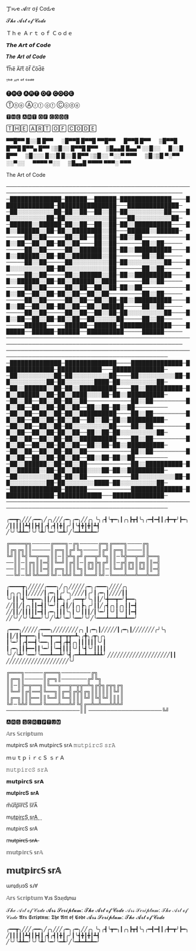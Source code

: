 

㆜ԋҽ 𝓐ɾ𝜏 σ⨍ Cσԃҽ

𝓣𝓱𝓮 𝓐𝓻𝓽 𝓸𝓯 𝓒𝓸𝓭𝓮

Ｔｈｅ Ａｒｔ ｏｆ Ｃｏｄｅ

𝙏𝙝𝙚 𝘼𝙧𝙩 𝙤𝙛 𝘾𝙤𝙙𝙚

𝑻𝒉𝒆 𝑨𝒓𝒕 𝒐𝒇 𝑪𝒐𝒅𝒆

T̅h̅e̅ A̅r̅t̅ o̅f̅ C̅o̅d̅e̅

ᵀʰᵉ ᴬʳᵗ ᵒᶠ ᶜᵒᵈᵉ



🅣🅗🅔 🅐🅡🅣 🅞🅕 🅒🅞🅓🅔

Ⓣⓗⓔ Ⓐⓡⓣ ⓞⓕ Ⓒⓞⓓⓔ

🆃🅷🅴 🅰🆁🆃 🅾🅵 🅲🅾🅳🅴

🅃🄷🄴 🄰🅁🅃 🄾🄵 🄲🄾🄳🄴


▀▀█▀▀ █░░█ █▀▀ 　 ░█▀▀█ █▀▀█ ▀▀█▀▀ 　 █▀▀█ █▀▀ 　 ▒█▀▀█ █▀▀█ █▀▀▄ █▀▀ 
░▒█░░ █▀▀█ █▀▀ 　 ▒█▄▄█ █▄▄▀ ░░█░░ 　 █░░█ █▀▀ 　 ▒█░░░ █░░█ █░░█ █▀▀ 
░▒█░░ ▀░░▀ ▀▀▀ 　 ▒█░▒█ ▀░▀▀ ░░▀░░ 　 ▀▀▀▀ ▀░░ 　 ▒█▄▄█ ▀▀▀▀ ▀▀▀░ ▀▀▀

The Art of Code

──────────────────────────────────────────────────────────────────────────────────────────────────
─██████████████─██████──██████─██████████████────██████████████─████████████████───██████████████─
─██░░░░░░░░░░██─██░░██──██░░██─██░░░░░░░░░░██────██░░░░░░░░░░██─██░░░░░░░░░░░░██───██░░░░░░░░░░██─
─██████░░██████─██░░██──██░░██─██░░██████████────██░░██████░░██─██░░████████░░██───██████░░██████─
─────██░░██─────██░░██──██░░██─██░░██────────────██░░██──██░░██─██░░██────██░░██───────██░░██─────
─────██░░██─────██░░██████░░██─██░░██████████────██░░██████░░██─██░░████████░░██───────██░░██─────
─────██░░██─────██░░░░░░░░░░██─██░░░░░░░░░░██────██░░░░░░░░░░██─██░░░░░░░░░░░░██───────██░░██─────
─────██░░██─────██░░██████░░██─██░░██████████────██░░██████░░██─██░░██████░░████───────██░░██─────
─────██░░██─────██░░██──██░░██─██░░██────────────██░░██──██░░██─██░░██──██░░██─────────██░░██─────
─────██░░██─────██░░██──██░░██─██░░██████████────██░░██──██░░██─██░░██──██░░██████─────██░░██─────
─────██░░██─────██░░██──██░░██─██░░░░░░░░░░██────██░░██──██░░██─██░░██──██░░░░░░██─────██░░██─────
─────██████─────██████──██████─██████████████────██████──██████─██████──██████████─────██████─────
──────────────────────────────────────────────────────────────────────────────────────────────────
──────────────────────────────────────────────────────────────────────────────────────────────
─██████████████─██████████████────██████████████─██████████████─████████████───██████████████─
─██░░░░░░░░░░██─██░░░░░░░░░░██────██░░░░░░░░░░██─██░░░░░░░░░░██─██░░░░░░░░████─██░░░░░░░░░░██─
─██░░██████░░██─██░░██████████────██░░██████████─██░░██████░░██─██░░████░░░░██─██░░██████████─
─██░░██──██░░██─██░░██────────────██░░██─────────██░░██──██░░██─██░░██──██░░██─██░░██─────────
─██░░██──██░░██─██░░██████████────██░░██─────────██░░██──██░░██─██░░██──██░░██─██░░██████████─
─██░░██──██░░██─██░░░░░░░░░░██────██░░██─────────██░░██──██░░██─██░░██──██░░██─██░░░░░░░░░░██─
─██░░██──██░░██─██░░██████████────██░░██─────────██░░██──██░░██─██░░██──██░░██─██░░██████████─
─██░░██──██░░██─██░░██────────────██░░██─────────██░░██──██░░██─██░░██──██░░██─██░░██─────────
─██░░██████░░██─██░░██────────────██░░██████████─██░░██████░░██─██░░████░░░░██─██░░██████████─
─██░░░░░░░░░░██─██░░██────────────██░░░░░░░░░░██─██░░░░░░░░░░██─██░░░░░░░░████─██░░░░░░░░░░██─
─██████████████─██████────────────██████████████─██████████████─████████████───██████████████─
──────────────────────────────────────────────────────────────────────────────────────────────




╭━━┳╮╱╱╱╭━━╮╱╭╮╱╱╱╭━╮╭━╮╱╱╭╮
╰╮╭┫╰┳━╮┃╭╮┣┳┫╰╮╭━┫━┫┃╭╋━┳╯┣━╮
╱┃┃┃┃┃┻┫┃┣┫┃╭┫╭┫┃╋┃╭╯┃╰┫╋┃╋┃┻┫
╱╰╯╰┻┻━╯╰╯╰┻╯╰━╯╰━┻╯╱╰━┻━┻━┻━╯





╔════╦╗─────╔═══╗─╔╗─────╔═╗╔═══╗────╔╗
║╔╗╔╗║║─────║╔═╗║╔╝╚╗────║╔╝║╔═╗║────║║
╚╝║║╚╣╚═╦══╗║║─║╠╩╗╔╝╔══╦╝╚╗║║─╚╬══╦═╝╠══╗
──║║─║╔╗║║═╣║╚═╝║╔╣║─║╔╗╠╗╔╝║║─╔╣╔╗║╔╗║║═╣
──║║─║║║║║═╣║╔═╗║║║╚╗║╚╝║║║─║╚═╝║╚╝║╚╝║║═╣
──╚╝─╚╝╚╩══╝╚╝─╚╩╝╚═╝╚══╝╚╝─╚═══╩══╩══╩══╝




╭━━━━┳╮╱╱╱╱╱╭━━━╮╱╭╮╱╱╱╱╱╭━╮╭━━━╮╱╱╱╱╭╮
┃╭╮╭╮┃┃╱╱╱╱╱┃╭━╮┃╭╯╰╮╱╱╱╱┃╭╯┃╭━╮┃╱╱╱╱┃┃
╰╯┃┃╰┫╰━┳━━╮┃┃╱┃┣┻╮╭╯╭━━┳╯╰╮┃┃╱╰╋━━┳━╯┣━━╮
╱╱┃┃╱┃╭╮┃┃━┫┃╰━╯┃╭┫┃╱┃╭╮┣╮╭╯┃┃╱╭┫╭╮┃╭╮┃┃━┫
╱╱┃┃╱┃┃┃┃┃━┫┃╭━╮┃┃┃╰╮┃╰╯┃┃┃╱┃╰━╯┃╰╯┃╰╯┃┃━┫
╱╱╰╯╱╰╯╰┻━━╯╰╯╱╰┻╯╰━╯╰━━╯╰╯╱╰━━━┻━━┻━━┻━━╯






╭━━━╮╱╱╱╱╱╭━━━╮╱╱╱╱╱╱╱╱╭╮
┃╭━╮┃╱╱╱╱╱┃╭━╮┃╱╱╱╱╱╱╱╭╯╰╮
┃┃╱┃┣━┳━━╮┃╰━━┳━━┳━┳┳━┻╮╭╋╮╭┳╮╭╮
┃╰━╯┃╭┫━━┫╰━━╮┃╭━┫╭╋┫╭╮┃┃┃┃┃┃╰╯┃
┃╭━╮┃┃┣━━┃┃╰━╯┃╰━┫┃┃┃╰╯┃╰┫╰╯┃┃┃┃
╰╯╱╰┻╯╰━━╯╰━━━┻━━┻╯╰┫╭━┻━┻━━┻┻┻╯
╱╱╱╱╱╱╱╱╱╱╱╱╱╱╱╱╱╱╱╱┃┃
╱╱╱╱╱╱╱╱╱╱╱╱╱╱╱╱╱╱╱╱╰╯





╔═══╗─────╔═══╗────────╔╗
║╔═╗║─────║╔═╗║───────╔╝╚╗
║║─║╠═╦══╗║╚══╦══╦═╦╦═╩╗╔╬╗╔╦╗╔╗
║╚═╝║╔╣══╣╚══╗║╔═╣╔╬╣╔╗║║║║║║╚╝║
║╔═╗║║╠══║║╚═╝║╚═╣║║║╚╝║╚╣╚╝║║║║
╚╝─╚╩╝╚══╝╚═══╩══╩╝╚╣╔═╩═╩══╩╩╩╝
────────────────────║║
────────────────────╚╝




🅰🆁🆂 🆂🅲🆁🅸🅿🆃🆄🅼


𝔸𝕣𝕤 𝕊𝕔𝕣𝕚𝕡𝕥𝕦𝕞



mutpircS srA
𝗆𝗎𝗍𝗉𝗂𝗋𝖼𝖲 𝗌𝗋𝖠
𝚖𝚞𝚝𝚙𝚒𝚛𝚌𝚂 𝚜𝚛𝙰

ｍｕｔｐｉｒｃＳ ｓｒＡ

𝚖𝚞𝚝𝚙𝚒𝚛𝚌𝚂 𝚜𝚛𝙰

𝗺𝘂𝘁𝗽𝗶𝗿𝗰𝗦 𝘀𝗿𝗔

𝐦𝐮𝐭𝐩𝐢𝐫𝐜𝐒 𝐬𝐫𝐀

m̅u̅t̅p̅i̅r̅c̅S̅ s̅r̅A̅

m⃨u⃨t⃨p⃨i⃨r⃨c⃨S⃨ s⃨r⃨A⃨

mutpircS srA

m̶u̶t̶p̶i̶r̶c̶S̶ s̶r̶A̶

𝕞𝕦𝕥𝕡𝕚𝕣𝕔𝕊 𝕤𝕣𝔸


𝕞𝕦𝕥𝕡𝕚𝕣𝕔𝕊 𝕤𝕣𝔸
-------------
ɯnʇdᴉɹɔS sɹ∀


𝔸𝕣𝕤 𝕊𝕔𝕣𝕚𝕡𝕥𝕦𝕞
∀ɹs Sɔɹᴉdʇnɯ


𝒯𝒽ℯ 𝒜𝓇𝓉 ℴ𝒻 𝒞ℴ𝒹ℯ
𝓐𝓻𝓼 𝓢𝓬𝓻𝓲𝓹𝓽𝓾𝓶: 𝓣𝓱𝓮 𝓐𝓻𝓽 𝓸𝓯 𝓒𝓸𝓭𝓮
𝒜𝓇𝓈 𝒮𝒸𝓇𝒾𝓅𝓉𝓊𝓂: 𝒯𝒽ℯ 𝒜𝓇𝓉 ℴ𝒻 𝒞ℴ𝒹ℯ
𝕬𝖗𝖘 𝕾𝖈𝖗𝖎𝖕𝖙𝖚𝖒: 𝕿𝖍𝖊 𝕬𝖗𝖙 𝖔𝖋 𝕮𝖔𝖉𝖊
𝓐𝓻𝓼 𝓢𝓬𝓻𝓲𝓹𝓽𝓾𝓶: 𝓣𝓱𝓮 𝓐𝓻𝓽 𝓸𝓯 𝓒𝓸𝓭𝓮


╭━━┳╮╱╱╱╭━━╮╱╭╮╱╱╱╭━╮╭━╮╱╱╭╮
╰╮╭┫╰┳━╮┃╭╮┣┳┫╰╮╭━┫━┫┃╭╋━┳╯┣━╮
╱┃┃┃┃┃┻┫┃┣┫┃╭┫╭┫┃╋┃╭╯┃╰┫╋┃╋┃┻┫
╱╰╯╰┻┻━╯╰╯╰┻╯╰━╯╰━┻╯╱╰━┻━┻━┻━╯
